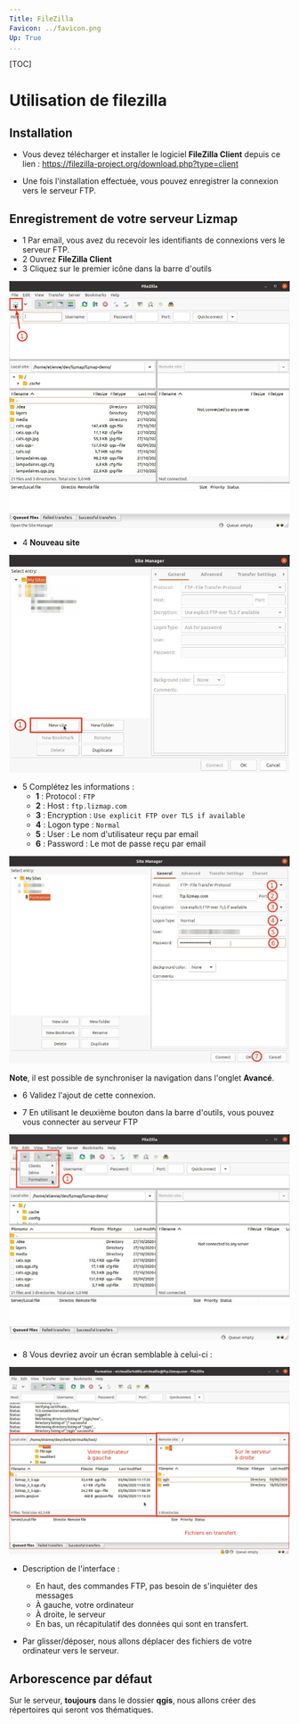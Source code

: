 ```yaml
---
Title: FileZilla
Favicon: ../favicon.png
Up: True
...
```


[TOC]

# Utilisation de filezilla

## Installation

* Vous devez télécharger et installer le logiciel **FileZilla Client** depuis ce lien : 
https://filezilla-project.org/download.php?type=client
  
* Une fois l'installation effectuée, vous pouvez enregistrer la connexion vers le serveur FTP.
  
## Enregistrement de votre serveur Lizmap

* 1 Par email, vous avez du recevoir les identifiants de connexions vers le serveur FTP.
* 2 Ouvrez **FileZilla Client**
* 3 Cliquez sur le premier icône dans la barre d'outils

![Filezilla](../media/filezilla/ftp_1.jpg)

* 4 **Nouveau site**

![Filezilla](../media/filezilla/ftp_2.jpg)

* 5 Complétez les informations :
    * **1** : Protocol : `FTP`
    * **2** : Host : `ftp.lizmap.com`
    * **3** : Encryption : `Use explicit FTP over TLS if available`
    * **4** : Logon type : `Normal`
    * **5** : User : Le nom d'utilisateur reçu par email
    * **6** : Password : Le mot de passe reçu par email

![Filezilla](../media/filezilla/ftp_3.jpg)

**Note**, il est possible de synchroniser la navigation dans l'onglet **Avancé**.

* 6 Validez l'ajout de cette connexion.

* 7 En utilisant le deuxième bouton dans la barre d'outils, vous pouvez vous connecter au serveur FTP

![Filezilla](../media/filezilla/ftp_4.jpg)

* 8 Vous devriez avoir un écran semblable à celui-ci : 

![Filezilla](../media/filezilla/ftp_5.jpg)

* Description de l'interface : 
  * En haut, des commandes FTP, pas besoin de s'inquiéter des messages
  * À gauche, votre ordinateur
  * À droite, le serveur
  * En bas, un récapitulatif des données qui sont en transfert.
    
* Par glisser/déposer, nous allons déplacer des fichiers de votre ordinateur vers le serveur.

## Arborescence par défaut

Sur le serveur, **toujours** dans le dossier **qgis**, nous allons créer des répertoires qui seront vos thématiques.
